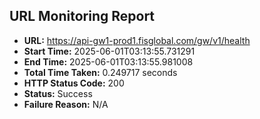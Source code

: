 ## URL Monitoring Report

- **URL:** https://api-gw1-prod1.fisglobal.com/gw/v1/health
- **Start Time:** 2025-06-01T03:13:55.731291
- **End Time:** 2025-06-01T03:13:55.981008
- **Total Time Taken:** 0.249717 seconds
- **HTTP Status Code:** 200
- **Status:** Success
- **Failure Reason:** N/A
